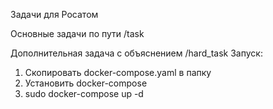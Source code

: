 Задачи для Росатом

Основные задачи по пути /task

Дополнительная задача с объяснением /hard_task
Запуск:
1. Скопировать docker-compose.yaml в папку
2. Установить docker-compose
3. sudo docker-compose up -d